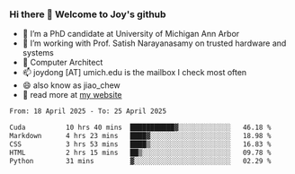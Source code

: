 ### Hi there 👋 Welcome to Joy's github

- 🔭 I’m a PhD candidate at University of Michigan Ann Arbor
- 🌱 I’m working with Prof. Satish Narayanasamy on trusted hardware and systems
- 👯 Computer Architect
- 📫 joydong [AT] umich.edu is the mailbox I check most often
- 😄 also know as jiao_chew
- 💬 read more at [my website](https://joydddd.github.io/)
<!--START_SECTION:waka-->

```txt
From: 18 April 2025 - To: 25 April 2025

Cuda          10 hrs 40 mins  ███████████▓░░░░░░░░░░░░░   46.18 %
Markdown      4 hrs 23 mins   ████▓░░░░░░░░░░░░░░░░░░░░   18.98 %
CSS           3 hrs 53 mins   ████▒░░░░░░░░░░░░░░░░░░░░   16.83 %
HTML          2 hrs 15 mins   ██▒░░░░░░░░░░░░░░░░░░░░░░   09.78 %
Python        31 mins         ▓░░░░░░░░░░░░░░░░░░░░░░░░   02.29 %
```

<!--END_SECTION:waka-->

